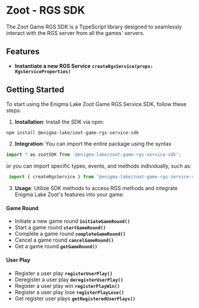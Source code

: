 # Zoot - RGS SDK

The Zoot Game RGS SDK is a TypeScript library designed to seamlessly interact with the RGS server from all the games' servers.  

## Features
- **Instantiate a new RGS Service** **```createRgsService(props: RgsServiceProperties)```**

## Getting Started

To start using the Enigma Lake Zoot Game RGS Service SDK, follow these steps:

1. **Installation**: Install the SDK via npm:
```bash 
npm install @enigma-lake/zoot-game-rgs-service-sdk
```

2. **Integration**: You can import the entire package using the syntax
``` js
import * as zootSDK from '@enigma-lake/zoot-game-rgs-service-sdk';
```
or you can import specific types, events, and methods individually, such as:
``` js
 import { createRgsService } from '@enigma-lake/zoot-game-rgs-service-sdk';
```

3. **Usage**: Utilize SDK methods to access RGS methods and integrate Enigma Lake Zoot's features into your game.
#### Game Round
- Initiate a new game round **```initiateGameRound()```**
- Start a game round **```startGameRound()```**
- Complete a game round **```completeGameRound()```**
- Cancel a game round **```cancelGameRound()```**
- Get a game round **```getGameRound()```**

#### User Play
- Register a user play **```registerUserPlay()```**
- Deregister a user play **```deregisterUserPlay()```**
- Register a user play win **```registerPlayWin()```**
- Register a user play lose **```registerPlayLose()```**
- Get register user plays **```getRegisteredUserPlays()```**
